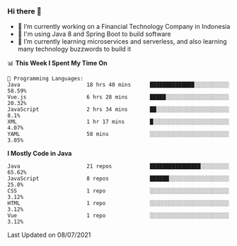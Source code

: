 ### Hi there 👋

<!--
**mazzama/mazzama** is a ✨ _special_ ✨ repository because its `README.md` (this file) appears on your GitHub profile.

Here are some ideas to get you started:

- 🔭 I’m currently working on ...
- 🌱 I’m currently learning ...
- 👯 I’m looking to collaborate on ...
- 🤔 I’m looking for help with ...
- 💬 Ask me about ...
- 📫 How to reach me: ...
- 😄 Pronouns: ...
- ⚡ Fun fact: ...
-->

- 🔭 I’m currently working on a Financial Technology Company in Indonesia
- :gun: I'm using Java 8 and Spring Boot to build software
- 🌱 I’m currently learning microservices and serverless, and also learning many technology buzzwords to build it

<!--START_SECTION:waka-->
📊 **This Week I Spent My Time On** 

```text
💬 Programming Languages: 
Java                     18 hrs 40 mins      ██████████████░░░░░░░░░░░   58.59% 
Vue.js                   6 hrs 28 mins       █████░░░░░░░░░░░░░░░░░░░░   20.32% 
JavaScript               2 hrs 34 mins       ██░░░░░░░░░░░░░░░░░░░░░░░   8.1% 
XML                      1 hr 17 mins        █░░░░░░░░░░░░░░░░░░░░░░░░   4.07% 
YAML                     58 mins             ░░░░░░░░░░░░░░░░░░░░░░░░░   3.05%

```

**I Mostly Code in Java** 

```text
Java                     21 repos            ████████████████░░░░░░░░░   65.62% 
JavaScript               8 repos             ██████░░░░░░░░░░░░░░░░░░░   25.0% 
CSS                      1 repo              ░░░░░░░░░░░░░░░░░░░░░░░░░   3.12% 
HTML                     1 repo              ░░░░░░░░░░░░░░░░░░░░░░░░░   3.12% 
Vue                      1 repo              ░░░░░░░░░░░░░░░░░░░░░░░░░   3.12%

```



 Last Updated on 08/07/2021
<!--END_SECTION:waka-->